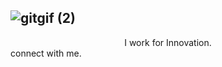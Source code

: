 ## ![gitgif (2)](https://github.com/KEYS-A15/KEYS-A15/assets/78949462/635cf704-ecbd-421d-8dad-1b2a2e05d091)

<div align='center'>I work for Innovation.</div>
connect with me.
